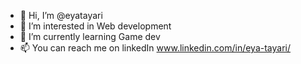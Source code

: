 - 👋 Hi, I’m @eyatayari
- 👀 I’m interested in Web development 
- 🌱 I’m currently learning Game dev
- 📫 You can reach me on linkedIn www.linkedin.com/in/eya-tayari/

<!---
eyatayari/eyatayari is a ✨ special ✨ repository because its `README.md` (this file) appears on your GitHub profile.
You can click the Preview link to take a look at your changes.
--->
